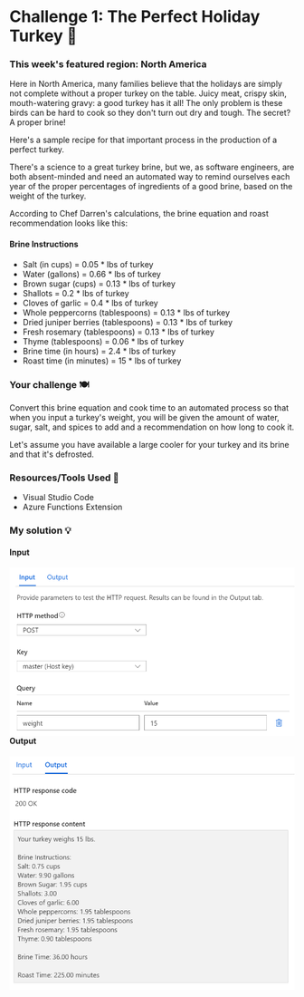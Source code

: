 # Challenge 1: The Perfect Holiday Turkey 🦃

### This week's featured region: North America
Here in North America, many families believe that the holidays are simply not complete without a proper turkey on the table. Juicy meat, crispy skin, mouth-watering gravy: a good turkey has it all! The only problem is these birds can be hard to cook so they don't turn out dry and tough. The secret? A proper brine!

Here's a sample recipe for that important process in the production of a perfect turkey.

There's a science to a great turkey brine, but we, as software engineers, are both absent-minded and need an automated way to remind ourselves each year of the proper percentages of ingredients of a good brine, based on the weight of the turkey.

According to Chef Darren's calculations, the brine equation and roast recommendation looks like this:

#### Brine Instructions
- Salt (in cups) = 0.05 * lbs of turkey
- Water (gallons) = 0.66 * lbs of turkey
- Brown sugar (cups) = 0.13 * lbs of turkey
- Shallots = 0.2 * lbs of turkey
- Cloves of garlic = 0.4 * lbs of turkey
- Whole peppercorns (tablespoons) = 0.13 * lbs of turkey
- Dried juniper berries (tablespoons) = 0.13 * lbs of turkey
- Fresh rosemary (tablespoons) = 0.13 * lbs of turkey
- Thyme (tablespoons) = 0.06 * lbs of turkey
- Brine time (in hours) = 2.4 * lbs of turkey
- Roast time (in minutes) = 15 * lbs of turkey

### Your challenge 🍽
Convert this brine equation and cook time to an automated process so that when you input a turkey's weight, you will be given the amount of water, sugar, salt, and spices to add and a recommendation on how long to cook it.

Let's assume you have available a large cooler for your turkey and its brine and that it's defrosted.

### Resources/Tools Used 🚀
- Visual Studio Code
- Azure Functions Extension

### My solution 💡
#### Input
<img
  src="photos/input.png"
  alt="Azure Function Input"
  style="float: left; margin-right: 90px;"
/>

#### Output
<img
  src="photos/output.png"
  alt="Azure Function Output"
  style="float: left; margin-right: 90px;"
/>
